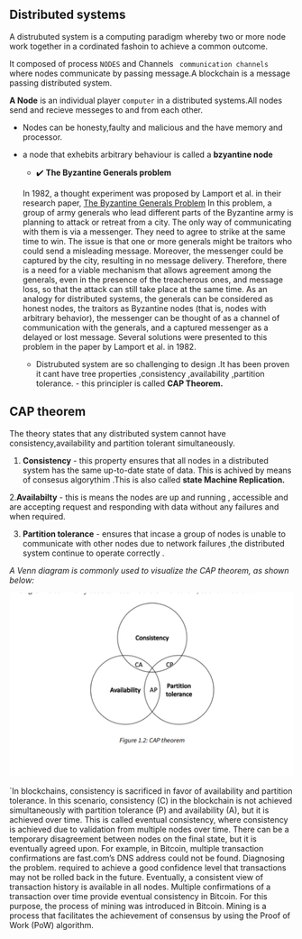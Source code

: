 ## Distributed systems

A distrubuted system is a computing paradigm whereby two or more node work together in a cordinated fashoin to achieve a common outcome.

It composed of process `NODES` and Channels ` communication channels` where nodes communicate by passing message.A blockchain is a message passing distributed system.

**A Node** is an individual player `computer` in a distributed systems.All nodes send and recieve messeges to and from each other.

- Nodes can be honesty,faulty and malicious and the have memory and processor.
- a node that exhebits arbitrary behaviour is called a **bzyantine node**

  - ✔️ **The Byzantine Generals problem**

  In 1982, a thought experiment was proposed by Lamport et al. in their research paper,
  [The Byzantine Generals Problem](https://www.microsoft.com/en-us/research/publication/byzantine-generals-problem/)
  In this problem, a group of army generals who lead different parts of the Byzantine army
  is planning to attack or retreat from a city. The only way of communicating with them is
  via a messenger. They need to agree to strike at the same time to win. The issue is that one
  or more generals might be traitors who could send a misleading message. Moreover, the
  messenger could be captured by the city, resulting in no message delivery. Therefore, there
  is a need for a viable mechanism that allows agreement among the generals, even in the
  presence of the treacherous ones, and message loss, so that the attack can still take place
  at the same time. As an analogy for distributed systems, the generals can be considered
  as honest nodes, the traitors as Byzantine nodes (that is, nodes with arbitrary behavior),
  the messenger can be thought of as a channel of communication with the generals, and
  a captured messenger as a delayed or lost message. Several solutions were presented to
  this problem in the paper by Lamport et al. in 1982.

  - Distrubuted system are so challenging to design .It has been proven it cant have tree properties ,consistency ,availability ,partition tolerance. - this principler is called **CAP Theorem.**

## CAP theorem

The theory states that any distributed system cannot have consistency,availability and partition tolerant simultaneously.

1.  **Consistency** - this property ensures that all nodes in a distributed system has the same up-to-date state of data. This is achived by means of consesus algorythim .This is also called **state Machine Replication.**

2.**Availabilty** - this is means the nodes are up and running , accessible and are
accepting request and responding
with data without any failures and when required. 
    
 3. **Partition tolerance** - ensures that incase a group of nodes is unable to communicate with other nodes due to network failures ,the distributed system continue to operate correctly .


*A Venn diagram is commonly used to visualize the CAP theorem, as shown below:*

![A Venn diagram](../../Images/image.png)



`In blockchains, consistency is sacrificed in favor of availability and partition tolerance. In this scenario, consistency (C) in the blockchain is not achieved simultaneously with partition tolerance (P) and
availability (A), but it is achieved over time. This is called eventual consistency, where consistency is
achieved due to validation from multiple nodes over time. There can be a temporary disagreement
between nodes on the final state, but it is eventually agreed upon. For example, in Bitcoin, multiple
transaction confirmations are fast.com’s DNS address could not be found. Diagnosing the problem.
required to achieve a good confidence level that transactions may not
be rolled back in the future. Eventually, a consistent view of transaction history is available in all
nodes. Multiple confirmations of a transaction over time provide eventual consistency in Bitcoin. For
this purpose, the process of mining was introduced in Bitcoin. Mining is a process that facilitates the
achievement of consensus by using the Proof of Work (PoW) algorithm.